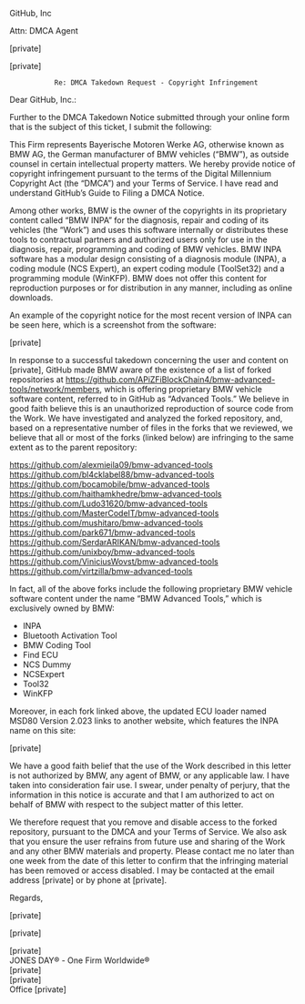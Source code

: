 GitHub, Inc

Attn: DMCA Agent

[private]

[private]

 

               Re: DMCA Takedown Request - Copyright Infringement

 

Dear GitHub, Inc.:

 

Further to the DMCA Takedown Notice submitted through your online form that is the subject of this ticket, I submit the following:

 

This Firm represents Bayerische Motoren Werke AG, otherwise known as BMW AG, the German manufacturer of BMW vehicles (“BMW”), as outside counsel in certain intellectual property matters.  We hereby provide notice of copyright infringement pursuant to the terms of the Digital Millennium Copyright Act (the “DMCA”) and your Terms of Service.  I have read and understand GitHub’s Guide to Filing a DMCA Notice.

 

Among other works, BMW is the owner of the copyrights in its proprietary content called “BMW INPA” for the diagnosis, repair and coding of its vehicles (the “Work”) and uses this software internally or distributes these tools to contractual partners and authorized users only for use in the diagnosis, repair, programming and coding of BMW vehicles.  BMW INPA software has a modular design consisting of a diagnosis module (INPA), a coding module (NCS Expert), an expert coding module (ToolSet32) and a programming module (WinKFP).  BMW does not offer this content for reproduction purposes or for distribution in any manner, including as online downloads. 

  

An example of the copyright notice for the most recent version of INPA can be seen here, which is a screenshot from the software:

[private]



In response to a successful takedown concerning the user and content on [private], GitHub made BMW aware of the existence of a list of forked repositories at 
https://github.com/APiZFiBlockChain4/bmw-advanced-tools/network/members, which is offering proprietary BMW vehicle software content, referred to in GitHub as “Advanced Tools.”   We believe in good faith believe this is an unauthorized reproduction of source code from the Work.   We have investigated and analyzed the forked repository, and, based on a representative number of files in the forks that we reviewed, we believe that all or most of the forks (linked below) are infringing to the same extent as to the parent repository:

https://github.com/alexmieila09/bmw-advanced-tools  
https://github.com/bl4cklabel88/bmw-advanced-tools  
https://github.com/bocamobile/bmw-advanced-tools  
https://github.com/haithamkhedre/bmw-advanced-tools  
https://github.com/Ludo31620/bmw-advanced-tools  
https://github.com/MasterCodeIT/bmw-advanced-tools  
https://github.com/mushitaro/bmw-advanced-tools  
https://github.com/park671/bmw-advanced-tools  
https://github.com/SerdarARIKAN/bmw-advanced-tools  
https://github.com/unixboy/bmw-advanced-tools  
https://github.com/ViniciusWovst/bmw-advanced-tools  
https://github.com/virtzilla/bmw-advanced-tools  


In fact, all of the above forks include the following proprietary BMW vehicle software content under the name “BMW Advanced Tools,” which is exclusively owned by BMW:

- INPA  
- Bluetooth Activation Tool  
- BMW Coding Tool  
- Find ECU  
- NCS Dummy  
- NCSExpert  
- Tool32  
- WinKFP  
 

Moreover, in each fork linked above, the updated ECU loader named MSD80 Version 2.023 links to another website, which features the INPA name on this site:

[private]
 

We have a good faith belief that the use of the Work described in this letter is not authorized by BMW, any agent of BMW, or any applicable law.  I have taken into consideration fair use.  I swear, under penalty of perjury, that the information in this notice is accurate and that I am authorized to act on behalf of BMW with respect to the subject matter of this letter.

 

We therefore request that you remove and disable access to the forked repository, pursuant to the DMCA and your Terms of Service.  We also ask that you ensure the user refrains from future use and sharing of the Work and any other BMW materials and property.  Please contact me no later than one week from the date of this letter to confirm that the infringing material has been removed or access disabled.  I may be contacted at the email address [private] or by phone at [private].

 

Regards,

[private]
 

[private]

[private]  
JONES DAY® - One Firm Worldwide®  
[private]  
[private]  
Office [private]  
